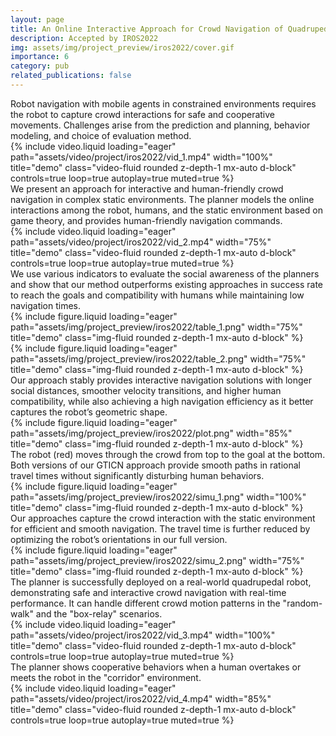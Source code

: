 ```yaml
---
layout: page
title: An Online Interactive Approach for Crowd Navigation of Quadrupedal Robots
description: Accepted by IROS2022
img: assets/img/project_preview/iros2022/cover.gif
importance: 6
category: pub
related_publications: false
---
```


<div class="caption">
    Robot navigation with mobile agents in constrained environments requires the robot to capture crowd interactions for safe and cooperative movements. 
    Challenges arise from the prediction and planning, behavior modeling, and choice of evaluation method.
</div>

<div class="row">
    <div class="col-sm mt-3 mt-md-0">
        {% include video.liquid loading="eager" path="assets/video/project/iros2022/vid_1.mp4" width="100%" title="demo" class="video-fluid rounded z-depth-1 mx-auto d-block"  controls=true loop=true autoplay=true muted=true %}
    </div>
</div>

<div class="caption">
    We present an approach for interactive and human-friendly crowd navigation in complex static environments.
    The planner models the online interactions among the robot, humans, and the static environment based on game theory, and provides human-friendly navigation commands.
</div>

<div class="row">
    <div class="col-sm mt-3 mt-md-0">
        {% include video.liquid loading="eager" path="assets/video/project/iros2022/vid_2.mp4" width="75%" title="demo" class="video-fluid rounded z-depth-1 mx-auto d-block"  controls=true loop=true autoplay=true muted=true %}
    </div>
</div>

<div class="caption">
    We use various indicators to evaluate the social awareness of the planners and show that our method outperforms existing approaches in success rate to reach the goals and compatibility with humans while maintaining low navigation times. 
</div>

<div class="row">
    <div class="col-sm mt-3 mt-md-0">
        {% include figure.liquid loading="eager" path="assets/img/project_preview/iros2022/table_1.png" width="75%" title="demo" class="img-fluid rounded z-depth-1 mx-auto d-block" %}
    </div>
</div>

<div class="row">
    <div class="col-sm mt-3 mt-md-0">
        {% include figure.liquid loading="eager" path="assets/img/project_preview/iros2022/table_2.png" width="75%" title="demo" class="img-fluid rounded z-depth-1 mx-auto d-block" %}
    </div>
</div>

<div class="caption">
     Our approach stably provides interactive navigation solutions with longer social distances, smoother velocity transitions, and higher human compatibility, while also achieving a high navigation efficiency as it better captures the robot’s geometric shape.
</div>

<div class="row">
    <div class="col-sm mt-3 mt-md-0">
        {% include figure.liquid loading="eager" path="assets/img/project_preview/iros2022/plot.png" width="85%" title="demo" class="img-fluid rounded z-depth-1 mx-auto d-block" %}
    </div>
</div>

<div class="caption">
    The robot (red) moves through the crowd from top to the goal at the bottom.
    Both versions of our GTICN approach provide smooth paths in rational travel times without significantly disturbing human behaviors.
</div>

<div class="row">
    <div class="col-sm mt-3 mt-md-0">
        {% include figure.liquid loading="eager" path="assets/img/project_preview/iros2022/simu_1.png" width="100%" title="demo" class="img-fluid rounded z-depth-1 mx-auto d-block" %}
    </div>
</div>

<div class="caption">
    Our approaches capture the crowd interaction with the static environment for efficient and smooth navigation. 
    The travel time is further reduced by optimizing the robot’s orientations in our full version.
</div>

<div class="row">
    <div class="col-sm mt-3 mt-md-0">
        {% include figure.liquid loading="eager" path="assets/img/project_preview/iros2022/simu_2.png" width="75%" title="demo" class="img-fluid rounded z-depth-1 mx-auto d-block" %}
    </div>
</div>

<div class="caption">
    The planner is successfully deployed on a real-world quadrupedal robot, demonstrating safe and interactive crowd navigation with real-time performance.
    It can handle different crowd motion patterns in the "random-walk" and the "box-relay" scenarios.
</div>

<div class="row">
    <div class="col-sm mt-3 mt-md-0">
        {% include video.liquid loading="eager" path="assets/video/project/iros2022/vid_3.mp4" width="100%" title="demo" class="video-fluid rounded z-depth-1 mx-auto d-block" controls=true loop=true autoplay=true muted=true %}
    </div>
</div>

<div class="caption">
     The planner shows cooperative behaviors when a human overtakes or meets the robot in the "corridor" environment.
</div>

<div class="row">
    <div class="col-sm mt-3 mt-md-0">
        {% include video.liquid loading="eager" path="assets/video/project/iros2022/vid_4.mp4" width="85%" title="demo" class="video-fluid rounded z-depth-1 mx-auto d-block" controls=true loop=true autoplay=true muted=true %}
    </div>
</div>
